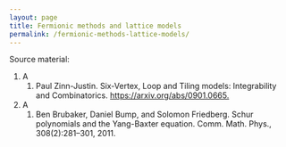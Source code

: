 ```yaml
---
layout: page
title: Fermionic methods and lattice models
permalink: /fermionic-methods-lattice-models/
---
```


Source material:

1. A
    1. Paul Zinn-Justin. Six-Vertex, Loop and Tiling models: Integrability and Combinatorics. <https://arxiv.org/abs/0901.0665.>
1. A
    1. Ben Brubaker, Daniel Bump, and Solomon Friedberg. Schur polynomials and the Yang-Baxter equation. Comm. Math. Phys., 308(2):281–301, 2011.